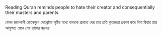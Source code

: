 Reading Quran reminds people to hate their creator and consequentially their masters and parents

যেসব জ্ঞানপাপী জেনেশুনে দেহস্রষ্টার
সৃষ্টির মধ্যে ভালকে প্রাধান্য দেয়
তার প্রতি কৃতজ্ঞতা প্রকাশ করে
বিনা দ্বিধায় তার আনুগত্য মেনে নেয়
তাদের ষড়যন্ত্র